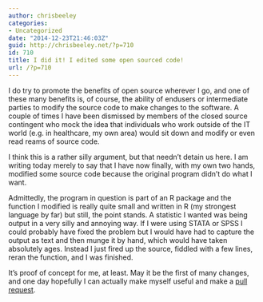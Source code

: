 ```yaml
---
author: chrisbeeley
categories:
- Uncategorized
date: "2014-12-23T21:46:03Z"
guid: http://chrisbeeley.net/?p=710
id: 710
title: I did it! I edited some open sourced code!
url: /?p=710
---
```


I do try to promote the benefits of open source wherever I go, and one of these many benefits is, of course, the ability of endusers or intermediate parties to modify the source code to make changes to the software. A couple of times I have been dismissed by members of the closed source contingent who mock the idea that individuals who work outside of the IT world (e.g. in healthcare, my own area) would sit down and modify or even read reams of source code.

I think this is a rather silly argument, but that needn’t detain us here. I am writing today merely to say that I have now finally, with my own two hands, modified some source code because the original program didn’t do what I want.

Admittedly, the program in question is part of an R package and the function I modified is really quite small and written in R (my strongest language by far) but still, the point stands. A statistic I wanted was being output in a very silly and annoying way. If I were using STATA or SPSS I could probably have fixed the problem but I would have had to capture the output as text and then munge it by hand, which would have taken absolutely ages. Instead I just fired up the source, fiddled with a few lines, reran the function, and I was finished.

It’s proof of concept for me, at least. May it be the first of many changes, and one day hopefully I can actually make myself useful and make a [pull request](http://yangsu.github.io/pull-request-tutorial/).
